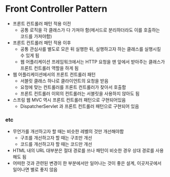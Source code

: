 # Front Controller Pattern
- 프론트 컨트롤러 패턴 적용 이전
  - 공통 로직을 각 클래스가 다 가져야 함(메서드로 분리하더라도 이를 호출하는 코드를 가져야함)
- 프론트 컨트롤러 패턴 적용 이후
  - 공통 관심사를 별도로 모은 뒤 실행한 뒤, 실행하고자 하는 클래스를 실행시킬 수 있게 됨
  - 웹 어플리케이션 프레임워크에서는 HTTP 요청을 맨 앞에서 받아주는 클래스가 프론트 컨트롤러 역할을 하게 됨
- 웹 어플리케이션에서의 프론트 컨트롤러 패턴
  - 서블릿 클래스 하나로 클라이언트의 요청을 받음
  - 요청에 맞는 컨트롤러를 프론트 컨트롤러가 찾아서 호출함
  - 프론트 컨트롤러 이외의 컨트롤러는 서블릿을 사용하지 않아도 됨
- 스프링 웹 MVC 역시 프론트 컨트롤러 패턴으로 구현되어있음
  - DispatcherServlet 과 프론트 컨트롤러 패턴으로 구현되어 있음

### etc
- 무언가를 개선하고자 할 때는 비슷한 레벨의 것만 개선해야함
  - 구조를 개선하고자 할 때는 구조만 개선
  - 코드를 개선하고자 할 때는 코드만 개선
- HTML 내의 URL 대부분은 절대 경로를 쓰나 패턴이 비슷한 경우 상대 경로를 사용해도 됨
- 어떠한 것과 관련된 변경이 한 부분에서만 일어나는 것이 좋은 설계, 이곳저곳에서 일어나면 별로 좋지 않음
